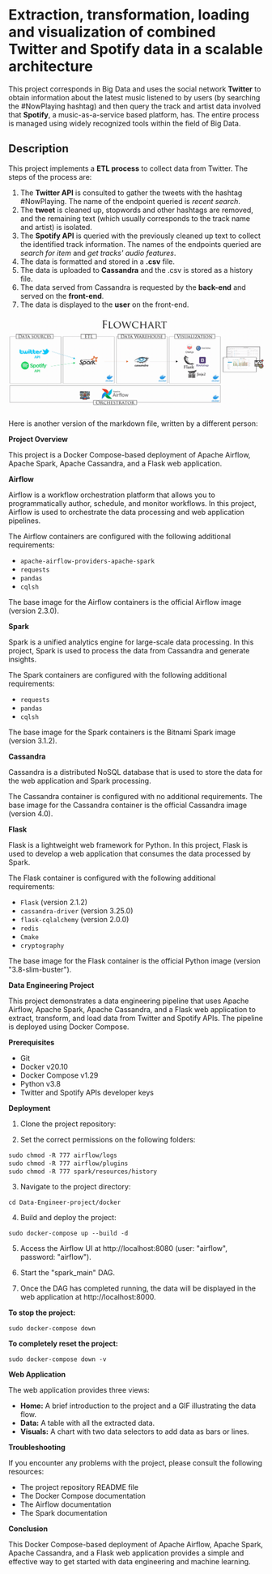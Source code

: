 # Extraction, transformation, loading and visualization of combined Twitter and Spotify data in a scalable architecture

This project corresponds in Big Data and uses the social network **Twitter** to obtain information about the latest music listened to by users (by searching the #NowPlaying hashtag) and then query the track and artist data involved that **Spotify**, a music-as-a-service based platform, has. The entire process is managed using widely recognized tools within the field of Big Data.


## Description
This project implements a **ETL process** to collect data from Twitter. The steps of the process are:
 1. The **Twitter API** is consulted to gather the tweets with the hashtag #NowPlaying. The name of the endpoint queried is _recent search_.
 2. The **tweet** is cleaned up, stopwords and other hashtags are removed, and the remaining text (which usually corresponds to the track name and artist) is isolated.
 3. The **Spotify API** is queried with the previously cleaned up text to collect the identified track information. The names of the endpoints queried are _search for item_ and _get tracks' audio features_.
 4. The data is formatted and stored in a **.csv** file.
 5. The data is uploaded to **Cassandra** and the .csv is stored as a history file.
 6. The data served from Cassandra is requested by the **back-end** and served on the **front-end**.
 7. The data is displayed to the **user** on the front-end.

![alt text](./flask/static/images/flowchart.gif "Flow chart")


Here is another version of the markdown file, written by a different person:

**Project Overview**

This project is a Docker Compose-based deployment of Apache Airflow, Apache Spark, Apache Cassandra, and a Flask web application.

**Airflow**

Airflow is a workflow orchestration platform that allows you to programmatically author, schedule, and monitor workflows. In this project, Airflow is used to orchestrate the data processing and web application pipelines.

The Airflow containers are configured with the following additional requirements:

* `apache-airflow-providers-apache-spark`
* `requests`
* `pandas`
* `cqlsh`

The base image for the Airflow containers is the official Airflow image (version 2.3.0).

**Spark**

Spark is a unified analytics engine for large-scale data processing. In this project, Spark is used to process the data from Cassandra and generate insights.

The Spark containers are configured with the following additional requirements:

* `requests`
* `pandas`
* `cqlsh`

The base image for the Spark containers is the Bitnami Spark image (version 3.1.2).

**Cassandra**

Cassandra is a distributed NoSQL database that is used to store the data for the web application and Spark processing.

The Cassandra container is configured with no additional requirements. The base image for the Cassandra container is the official Cassandra image (version 4.0).

**Flask**

Flask is a lightweight web framework for Python. In this project, Flask is used to develop a web application that consumes the data processed by Spark.

The Flask container is configured with the following additional requirements:

* `Flask` (version 2.1.2)
* `cassandra-driver` (version 3.25.0)
* `flask-cqlalchemy` (version 2.0.0)
* `redis`
* `Cmake`
* `cryptography`

The base image for the Flask container is the official Python image (version "3.8-slim-buster").



**Data Engineering Project**

This project demonstrates a data engineering pipeline that uses Apache Airflow, Apache Spark, Apache Cassandra, and a Flask web application to extract, transform, and load data from Twitter and Spotify APIs. The pipeline is deployed using Docker Compose.

**Prerequisites**

* Git
* Docker v20.10
* Docker Compose v1.29
* Python v3.8
* Twitter and Spotify APIs developer keys

**Deployment**

1. Clone the project repository:


2. Set the correct permissions on the following folders:

```
sudo chmod -R 777 airflow/logs
sudo chmod -R 777 airflow/plugins
sudo chmod -R 777 spark/resources/history
```

3. Navigate to the project directory:

```
cd Data-Engineer-project/docker
```

4. Build and deploy the project:

```
sudo docker-compose up --build -d
```

5. Access the Airflow UI at http://localhost:8080 (user: "airflow", password: "airflow").

6. Start the "spark_main" DAG.

7. Once the DAG has completed running, the data will be displayed in the web application at http://localhost:8000.

**To stop the project:**

```
sudo docker-compose down
```

**To completely reset the project:**

```
sudo docker-compose down -v
```

**Web Application**

The web application provides three views:

* **Home:** A brief introduction to the project and a GIF illustrating the data flow.
* **Data:** A table with all the extracted data.
* **Visuals:** A chart with two data selectors to add data as bars or lines.

**Troubleshooting**

If you encounter any problems with the project, please consult the following resources:

* The project repository README file
* The Docker Compose documentation
* The Airflow documentation
* The Spark documentation


**Conclusion**

This Docker Compose-based deployment of Apache Airflow, Apache Spark, Apache Cassandra, and a Flask web application provides a simple and effective way to get started with data engineering and machine learning.